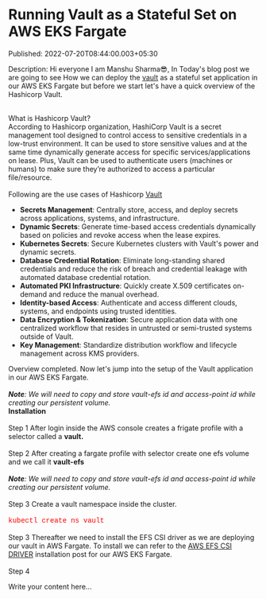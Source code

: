 # Running Vault as a Stateful Set on AWS EKS Fargate

Published: 2022-07-20T08:44:00.003+05:30

Description: Hi everyone I am Manshu Sharma😎, In Today's blog post we are going to see
      How we can deploy the <a href="https://www.vaultproject.io/">vault</a> as a
      stateful set application in our AWS EKS Fargate but before we start let's have a quick
      overview of the Hashicorp Vault.<div><br /></div><div>What is
      Hashicorp Vault?</div>According to Hashicorp organization, HashiCorp Vault is a secret
      management tool designed to control access to sensitive credentials in a low-trust
      environment. It can be used to store sensitive values and at the same time dynamically
      generate access for specific services/applications on lease. Plus, Vault can be used to
      authenticate users (machines or humans) to make sure they’re authorized to access a particular
      file/resource.<div><br /></div><div>Following are the use cases of
      Hashicorp <a href="https://www.vaultproject.io/"
      target="_blank">Vault</a></div><ul><li><b>Secrets
      Management</b>: Centrally store, access, and deploy secrets across applications,
      systems, and infrastructure.</li><li><b>Dynamic Secrets</b>: Generate
      time-based access credentials dynamically based on policies and revoke access when the lease
      expires.</li><li><b>Kubernetes Secrets</b>: Secure Kubernetes clusters
      with Vault's power and dynamic secrets.</li><li><b>Database Credential
      Rotation</b>: Eliminate long-standing shared credentials and reduce the risk of breach
      and credential leakage with automated database credential
      rotation.</li><li><b>Automated PKI Infrastructure</b>: Quickly create
      X.509 certificates on-demand and reduce the manual
      overhead.</li><li><b>Identity-based Access</b>: Authenticate and
      access different clouds, systems, and endpoints using trusted
      identities.</li><li><b>Data Encryption &amp; Tokenization</b>:
      Secure application data with one centralized workflow that resides in untrusted or
      semi-trusted systems outside of Vault.</li><li><b>Key Management</b>:
      Standardize distribution workflow and lifecycle management across KMS
      providers.</li></ul>Overview completed. Now let's jump into the setup of the Vault
      application in our AWS EKS Fargate.<div><br
      /></div><div><i><b>Note</b>: We will need to copy and store
      vault-efs id and access-point id while creating our persistent
      volume.</i></div><div><b>Installation</b></div><div><br
      /></div><div>Step 1 After login inside the AWS console creates a frigate
      profile with a selector called a
      <b>vault.</b></div><div><b><br
      /></b></div><div><div>Step 2 After creating a fargate profile with
      selector create one efs volume&nbsp; and we call it
      <b>vault</b><b>-efs</b></div></div><div><b><br
      /></b></div><div><i><b>Note</b>: We will need to copy
      and store vault-efs id and access-point id while creating our persistent
      volume.</i></div><div><br /></div><div>Step 3 Create a
      vault namespace inside the cluster.</div><div><br
      /></div><div><span style="color: red; font-family: courier;">kubectl
      create ns vault</span></div><div><br /></div><div>Step 3
      Thereafter we need to install the EFS CSI driver as we are deploying our vault in AWS
      Fargate.&nbsp;To install we can refer to the <a
      href="https://docs.aws.amazon.com/eks/latest/userguide/efs-csi.html">AWS EFS CSI
      DRIVER</a> installation post for our AWS EKS Fargate.</div><div><br
      /></div><div>Step 4&nbsp;</div>

Write your content here...